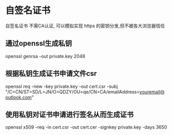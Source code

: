 # 自签名证书
自签名证书 不需CA认证, 可以模拟实现 https 的密钥分发,但不被各大浏览器信任

## 通过openssl生成私钥
openssl genrsa -out private.key 2048
## 根据私钥生成证书申请文件csr
openssl req -new -key private.key -out cert.csr -subj "/C=CN/ST=SD/L=JN/O=QDZY/OU=qe/CN=CA/emailAddress=youremail@outlook.com"
## 使用私钥对证书申请进行签名从而生成证书
openssl x509 -req -in cert.csr -out cert.cer -signkey private.key -days 3650
